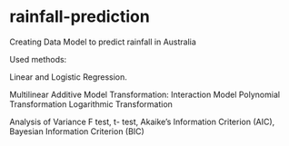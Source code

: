 # rainfall-prediction
Creating Data Model to predict rainfall in Australia

Used methods:

Linear and Logistic Regression.

Multilinear Additive Model
Transformation:
  Interaction Model
  Polynomial Transformation
  Logarithmic Transformation
  
Analysis of Variance F test, t- test, Akaike’s Information Criterion (AIC), Bayesian Information Criterion (BIC) 

